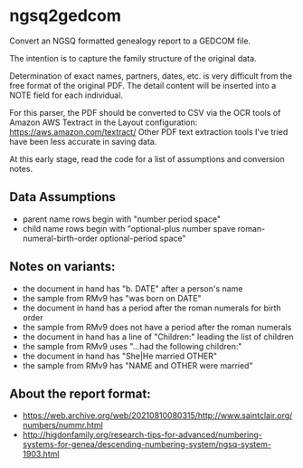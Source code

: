 # ngsq2gedcom
Convert an NGSQ formatted genealogy report to a GEDCOM file.

The intention is to capture the family structure of the original data.

Determination of exact names, partners, dates, etc. is very difficult from the free format of the original PDF. The detail content will be inserted into a NOTE field for each individual.

For this parser, the PDF should be converted to CSV via the OCR tools of Amazon AWS Textract in the Layout configuration: https://aws.amazon.com/textract/ Other PDF text extraction tools I've tried have been less accurate in saving data.

At this early stage, read the code for a list of assumptions and conversion notes.

## Data Assumptions
- parent name rows begin with "number period space"
- child name rows begin with "optional-plus number spave roman-numeral-birth-order optional-period space"

## Notes on variants:
- the document in hand has "b. DATE" after a person's name
- the sample from RMv9 has "was born on DATE"
- the document in hand has a period after the roman numerals for birth order
- the sample from RMv9 does not have a period after the roman numerals
- the document in hand has a line of "Children:" leading the list of children
- the sample from RMv9 uses "...had the following children:"
- the document in hand has "She|He married OTHER"
- the sample from RMv9 has "NAME and OTHER were married"

## About the report format:
- https://web.archive.org/web/20210810080315/http://www.saintclair.org/numbers/nummr.html
- http://higdonfamily.org/research-tips-for-advanced/numbering-systems-for-genea/descending-numbering-system/ngsq-system-1903.html
